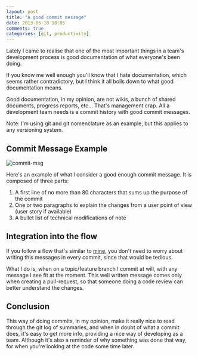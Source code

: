 ```yaml
---
layout: post
title: "A good commit message"
date: 2013-05-18 18:05
comments: true
categories: [git, productivity]
---
```


Lately I came to realise that one of the most important things in a team's
development process is good documentation of what everyone's been doing.

If you know me well enough you'll know that I hate documentation, which seems
rather contradictory, but I think it all boils down to what good documentation
means.

Good documentation, in my opinion, are not wikis, a bunch of shared documents,
progress reports, etc... That's management crap. All a development team needs is
a commit history with good commit messages.

Note: I'm using git and git nomenclature as an example, but this applies to any
versioning system.

## Commit Message Example

![commit-msg](/images/commit_message.png)

Here's an example of what I consider a good enough commit message. It is
composed of three parts:

1. A first line of no more than 80 characters that sums up the purpose of the
   commit
2. One or two paragraphs to explain the changes from a user point of view (user
   story if available)
3. A bullet list of technical modifications of note

## Integration into the flow

If you follow a flow that's similar to
[mine](http://blog.zamith.pt/blog/2013/01/30/developing-quality-code/), you
don't need to worry about writing this messages in every commit, since that
would be tedious.

What I do is, when on a topic/feature branch I commit at will, with any message
I see fit at the moment. This well written message comes only when creating a
pull-request, so that someone doing a code review can better understand the
changes.

## Conclusion

This way of doing commits, in my opinion, make it really nice to read through
the git log of summaries, and when in doubt of what a commit does, it's easy to
get more info, providing a nice way of developing as a team. Although it's also
a reminder of why something was done that way, for when you're looking at the
code some time later.

